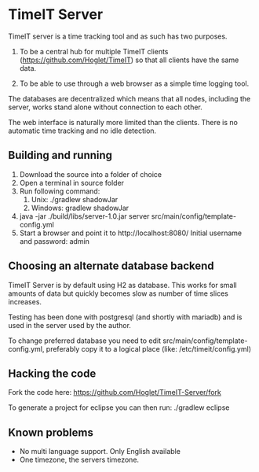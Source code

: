 # TimeIT Server
TimeIT server is a time tracking tool and as such has two purposes.

1. To be a central hub for multiple TimeIT clients
(https://github.com/Hoglet/TimeIT) so that all clients have the
same data.

2. To be able to use through a web browser as a simple time logging
tool.

The databases are decentralized which means that all nodes, including the
server, works stand alone without connection to each other.

The web interface is naturally more limited than the clients. There is no
automatic time tracking and no idle detection.

## Building and running
1. Download the source into a folder of choice
2. Open a terminal in source folder
3. Run following command:
   1. Unix: ./gradlew shadowJar
   2. Windows: gradlew shadowJar
4. java -jar ./build/libs/server-1.0.jar server src/main/config/template-config.yml
5. Start a browser and point it to http://localhost:8080/
   Initial username and password: admin

## Choosing an alternate database backend
TimeIT Server is by default using H2 as database. This works for small amounts
of data but quickly becomes slow as number of time slices increases.

Testing has been done with postgresql (and shortly with mariadb) and is used in
the server used by the author.

To change preferred database you need to edit src/main/config/template-config.yml, preferably copy
it to a logical place (like: /etc/timeit/config.yml)

## Hacking the code
Fork the code here:
https://github.com/Hoglet/TimeIT-Server/fork

To generate a project for eclipse you can then run:
./gradlew eclipse

## Known problems
* No multi language support. Only English available
* One timezone, the servers timezone.
